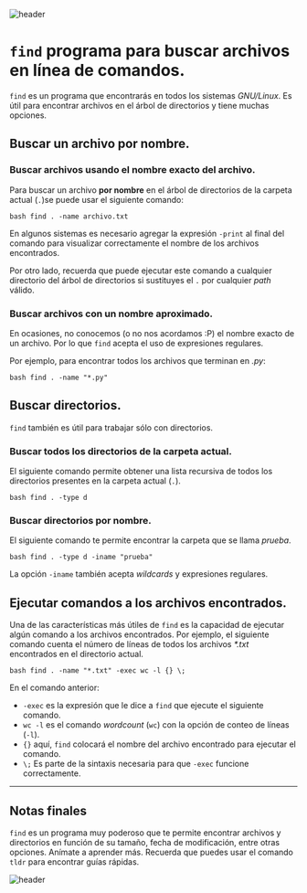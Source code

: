 
![header](/Tutoriales-IFC/assets/header.png)



























# `find` programa para buscar archivos en línea de comandos.

`find` es un programa que encontrarás en todos los sistemas *GNU/Linux*.
Es útil para encontrar archivos en el árbol de directorios y tiene muchas
opciones.

## Buscar un archivo por nombre.

### Buscar archivos usando el nombre exacto del archivo.
Para buscar un archivo **por nombre** en el árbol de directorios de la carpeta actual (`.`)se puede
usar el siguiente comando:

``bash
find . -name archivo.txt 
``

En algunos sistemas es necesario agregar la expresión `-print` al final
del comando para visualizar correctamente el nombre de los archivos encontrados.

Por otro lado, recuerda que puede ejecutar este comando a cualquier directorio
del árbol de directorios si sustituyes el `.` por cualquier *path* válido.

### Buscar archivos con un nombre aproximado.

En ocasiones, no conocemos (o no nos acordamos :P) el nombre exacto de
un archivo. Por lo que `find` acepta el uso de expresiones regulares.

Por ejemplo, para encontrar todos los archivos que terminan en *.py*:

``bash
find . -name "*.py"
``



## Buscar directorios.

`find` también es útil para trabajar sólo con directorios.

### Buscar todos los directorios de la carpeta actual.

El siguiente comando permite obtener una lista recursiva de todos
los directorios presentes en la carpeta actual (`.`).

``bash
find . -type d
``

### Buscar directorios por nombre.

El siguiente comando te permite encontrar la carpeta que se llama *prueba*.

``bash
find . -type d -iname "prueba"
``

La opción `-iname` también acepta *wildcards* y expresiones regulares.


## Ejecutar comandos a los archivos encontrados.

Una de las características más útiles de `find` es la capacidad de ejecutar
algún comando a los archivos encontrados. Por ejemplo, el siguiente comando
cuenta el número de líneas de todos los archivos _*.txt_ encontrados en el 
directorio actual.

``bash
find . -name "*.txt" -exec wc -l {} \;
``

En el comando anterior:
  - `-exec` es la expresión que le dice a `find` que ejecute el siguiente comando.
  - `wc -l` es el comando *wordcount* (`wc`) con la opción de conteo de líneas (`-l`).
  - `{}` aquí, `find` colocará el nombre del archivo encontrado para ejecutar
  el comando.
  - `\;` Es parte de la sintaxis necesaria para que `-exec` funcione correctamente.


---
## Notas finales

`find` es un programa muy poderoso que te permite encontrar archivos y directorios
en función de su tamaño, fecha de modificación, entre otras opciones. Anímate a 
aprender más. Recuerda que puedes usar el comando `tldr` para encontrar guías
rápidas.













![header](/Tutoriales-IFC/assets/header.png)

